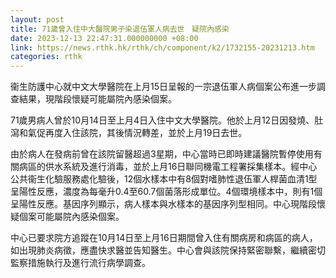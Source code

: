 ```yaml
---
layout: post
title: 71歲曾入住中大醫院男子染退伍軍人病去世　疑院內感染
date: 2023-12-13 22:47:31.000000000 +08:00
link: https://news.rthk.hk/rthk/ch/component/k2/1732155-20231213.htm
categories: rthk
---
```


衞生防護中心就中文大學醫院在上月15日呈報的一宗退伍軍人病個案公布進一步調查結果，現階段懷疑可能屬院內感染個案。

71歲男病人曾於10月14日至上月4日入住中文大學醫院。他於上月12日因發燒、肚瀉和氣促再度入住該院，其後情況轉差，並於上月19日去世。

由於病人在發病前曾在該院留醫超過3星期，中心當時已即時建議醫院暫停使用有關病區的供水系統及進行消毒，並於上月16日聯同機電工程署採集樣本。經中心公共衞生化驗服務處化驗後，12個水樣本中有8個對嗜肺性退伍軍人桿菌血清1型呈陽性反應，濃度為每毫升0.4至60.7個菌落形成單位。4個環境樣本中，則有1個呈陽性反應。基因序列顯示，病人樣本與水樣本的基因序列型相同。中心現階段懷疑個案可能屬院內感染個案。

中心已要求院方追蹤在10月14日至上月16日期間曾入住有關病房和病區的病人，如出現肺炎病徵，應盡快求醫並告知醫生。中心會與該院保持緊密聯繫，繼續密切監察措施執行及進行流行病學調查。
